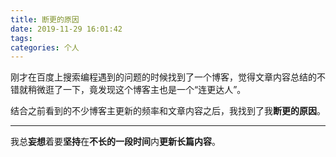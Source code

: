 ```yaml
---
title: 断更的原因
date: 2019-11-29 16:01:42
tags:
categories: 个人
---
```


刚才在百度上搜索编程遇到的问题的时候找到了一个博客，觉得文章内容总结的不错就稍微逛了一下，竟发现这个博客主也是一个“连更达人”。

结合之前看到的不少博客主更新的频率和文章内容之后，我找到了我**断更的原因**。

<!-- more -->

---

我总**妄想**着要**坚持**在**不长的一段时间**内**更新长篇内容**。
